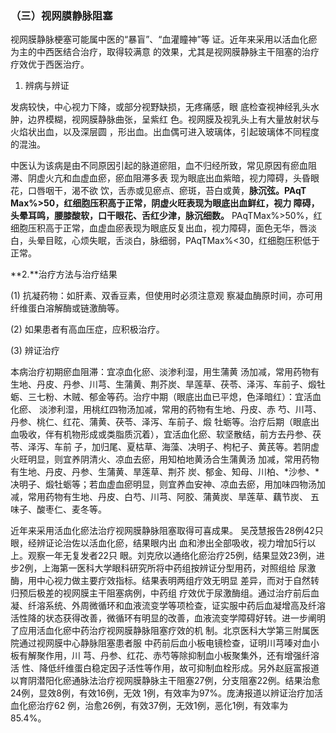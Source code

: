 ### （三）视网膜静脉阻塞

视网膜静脉梗塞可能属中医的“暴盲”、“血灌瞳神”等 证。近年来采用以活血化瘀为主的中西医结合治疗，取得较满意 的效果，尤其是视网膜静脉主干阻塞的治疗疗效优于西医治疗。

1. 辨病与辨证

发病较快，中心视力下降，或部分视野缺损，无疼痛感，眼 底检查视神经乳头水肿，边界模糊，视网膜静脉曲张，呈紫红 色。视网膜及视乳头上有大量放射状与火焰状出血，以及深层圆  ，形出血。出血偶可进入玻璃体，引起玻璃体不同程度的混浊。

中医认为该病是由不同原因引起的脉道瘀阻，血不归经所致，常见原因有瘀血阻滞、阴虚火亢和血虚血瘀，瘀血阻滞多表 现为眼底出血紫暗，视力障碍，头昏眼花，口唇咽干，渴不欲  饮，舌赤或见瘀点、瘀斑，苔白或黄，**脉沉弦。**PAqT Max%>50，红细胞压积高于正常，阴虚火旺表现为眼底出血鲜红，视力 障碍，头晕耳鸣，腰膝酸软，口干眼花、舌红少津，脉沉**细数。** PAqTMax%>50%，红细胞压积高于正常，血虚血瘀表现为眼底反复出血，视力障碍，面色无华，唇淡白，头晕目眩，心烦失眠，舌淡白，脉细弱，PAqTMax%<30，红细胞压积低于正常。

 **2.**治疗方法与治疗结果

(1)    抗凝药物：如肝素、双香豆素，但使用时必须注意观  察凝血酶原时间，亦可用纤维蛋白溶解酶或链激酶等。

(2)      如果患者有高血压症，应积极治疗。

(3)      辨证治疗

本病治疗初期瘀血阻滞：宜凉血化瘀、淡渗利湿，用生蒲黄 汤加减，常用药物有生地、丹皮、丹参、川芎、生蒲黄、荆芥炭、旱莲草、茯苓、泽泻、车前子、煅牡蛎、三七粉、木贼、郁金等药。治疗中期（眼底出血已平熄，色泽暗红）：宜活血化瘀、 淡渗利湿，用桃红四物汤加减，常用的药物有生地、丹皮、赤  芍、川芎、丹参、桃仁、红花、蒲黄、茯苓、泽泻、车前子、煅  牡蛎等。治疗后期（眼底出血吸收，伴有机物形成或类脂质沉着），宜活血化瘀、软坚散结，前方去丹参、茯苓、泽泻、车前  子，加归尾、夏枯草、海藻、决明子、枸杞子、黄芪等。若阴虚 火旺明显，则宜养阴清火、凉血去瘀，用知柏地黄汤合生蒲黄汤 加减，常用药物有生地、丹皮、丹参、生蒲黄、旱莲草、荆芥 炭、郁金、知母、川柏、*沙参、*决明子、煅牡蛎等；若血虚血瘀明显，则宜养血安神、凉血去瘀，用加味四物汤加减，常用药物有生地、丹皮、白芍、川芎、阿胶、蒲黄炭、旱莲草、藕节炭、  五味子、酸枣仁、麦冬等。

  近年来采用活血化瘀法治疗视网膜静脉阻塞取得可喜成果。  吴茂慧报告28例42只眼，经辨证论治佐以活血化瘀，结果眼内出 血和渗出全部吸收，视力增加5行以上。观察一年无复发者22只 眼。刘克欣以通络化瘀治疗25例，结果显效23例，进步2例，上海第一医科大学眼科研究所将中药组按辨证分型用药，对照组给  尿激酶，用中心视力做主要疔效指标。结果表明两组疔效无明显 差异，而对于自然转归预后极差的视网膜主干阻塞病例，中药组 疗效优于尿激酶组。通过治疗前后血凝、纤溶系统、外周微循环和血液流变学等项检查，证实服中药后血凝增高及纤溶活性降的状态获得改善，微循环有明显的改善，血液流变学障碍好转。进一步阐明了应用活血化瘀中药治疗视网膜静脉阻塞疗效的机 制。北京医科大学第三附属医院通过视网膜中心静脉阻塞患者服  中药前后血小板电镜检查，证明川芎嗪对血小板有解聚作用，川 芎、丹参、红花、赤芍等除抑制血小板聚集外，还有增强纤溶活 性、降低纤维蛋白稳定因子活性等作用，故可抑制血栓形成。另外赵庭富报道以育阴潜阳化瘀通脉法治疗视网膜静脉主干阻塞27例，分支阻塞22例。结果治愈24例，显效8例，有效16例，无效 1例，有效率为97%。庞涛报道以辨证治疗加活血化瘀治疗62 例，治愈26例，有效37例，无效1例，恶化1例，有效率为 85.4%。